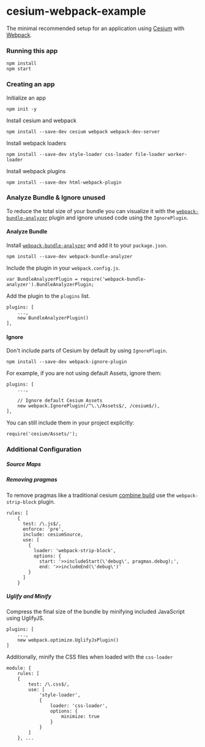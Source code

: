 # cesium-webpack-example

The minimal recommended setup for an application using [Cesium](https://cesiumjs.org/) with [Webpack](https://webpack.js.org/concepts/).

### Running this app

	npm install
	npm start

### Creating an app

Initialize an app

	npm init -y

Install cesium and webpack

	npm install --save-dev cesium webpack webpack-dev-server

Install webpack loaders

	npm install --save-dev style-loader css-loader file-loader worker-loader

Install webpack plugins

	npm install --save-dev html-webpack-plugin

### Analyze Bundle & Ignore unused

To reduce the total size of your bundle you can visualize it with the [`webpack-bundle-analyzer`](https://www.npmjs.com/package/webpack-bundle-analyzer) plugin and ignore unused code using the `IgnorePlugin`.

#### Analyze Bundle

Install [`webpack-bundle-analyzer`](https://www.npmjs.com/package/webpack-bundle-analyzer) and add it to your `package.json`.

	npm install --save-dev webpack-bundle-analyzer

Include the plugin in your `webpack.config.js`.

	var BundleAnalyzerPlugin = require('webpack-bundle-analyzer').BundleAnalyzerPlugin;

Add the plugin to the `plugins` list.

	plugins: [
	    ...,
		new BundleAnalyzerPlugin()
	],

#### Ignore

Don't include parts of Cesium by default by using `IgnorePlugin`.

	npm install --save-dev webpack-ignore-plugin

For example, if you are not using default Assets, ignore them:

	plugins: [
		...,

	    // Ignore default Cesium Assets
	    new webpack.IgnorePlugin(/^\.\/Assets$/, /cesium$/),
  	],

You can still include them in your project explicitly:

	require('cesium/Assets/');

### Additional Configuration 

##### Source Maps

##### Removing pragmas

To remove pragmas like a traditional cesium [combine build]() use the `webpack-strip-block` plugin.

	rules: [
	    {
	      test: /\.js$/,
	      enforce: 'pre',
	      include: cesiumSource,
	      use: [
	        {
	          loader: 'webpack-strip-block',
	          options: {
	            start: '>>includeStart(\'debug\', pragmas.debug);',
	            end: '>>includeEnd(\'debug\')'
	        }
	      ]
	    }

##### Uglify and Minify

Compress the final size of the bundle by minifying included JavaScript using UglifyJS.

	plugins: [
		...,
    	new webpack.optimize.UglifyJsPlugin()
	]

Additionally, minify the CSS files when loaded with the `css-loader`

	module: {
		rules: [
		{
			test: /\.css$/,
			use: [ 
				'style-loader', 
				{
					loader: 'css-loader',
					options: {
						minimize: true
					}
				}
			]
		}, ...
	

